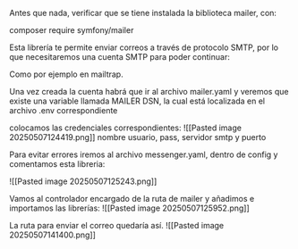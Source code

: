 Antes que nada, verificar que se tiene instalada la biblioteca mailer, con:

composer require symfony/mailer

Esta librería te permite enviar correos a través de protocolo SMTP, por lo que necesitaremos una cuenta SMTP para poder continuar:

Como por ejemplo en mailtrap.

Una vez creada la cuenta habrá que ir al archivo mailer.yaml y veremos que existe una variable llamada MAILER DSN, la cual está localizada en el archivo .env correspondiente

colocamos las credenciales correspondientes:
![[Pasted image 20250507124419.png]]
nombre usuario, pass, servidor smtp y puerto

Para evitar errores iremos al archivo messenger.yaml, dentro de config y comentamos esta libreria:

![[Pasted image 20250507125243.png]]

Vamos al controlador encargado de la ruta de mailer y añadimos e importamos las librerías:
![[Pasted image 20250507125952.png]]

La ruta para enviar el correo quedaría así.
![[Pasted image 20250507141400.png]]
